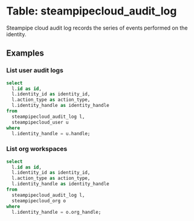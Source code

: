 # Table: steampipecloud_audit_log

Steampipe cloud audit log records the series of events performed on the identity.


## Examples

### List user audit logs

```sql
select
  l.id as id,
  l.identity_id as identity_id,
  l.action_type as action_type,
  l.identity_handle as identity_handle
from
  steampipecloud_audit_log l,
  steampipecloud_user u
where
  l.identity_handle = u.handle;
```

### List org workspaces

```sql
select
  l.id as id,
  l.identity_id as identity_id,
  l.action_type as action_type,
  l.identity_handle as identity_handle
from
  steampipecloud_audit_log l,
  steampipecloud_org o
where
  l.identity_handle = o.org_handle;
```